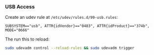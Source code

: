 ### USB Access
Create an udev rule at `/etc/udev/rules.d/99-usb.rules`:

```
SUBSYSTEM=="usb", ATTR{idVendor}=="0483", ATTR{idProduct}=="374b", MODE="0666"
```

The run this to reload:

```sh
sudo udevadm control --reload-rules && sudo udevadm trigger
```
